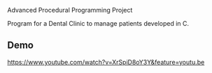 Advanced Procedural Programming Project

Program for a Dental Clinic to manage patients developed in C.

## Demo
https://www.youtube.com/watch?v=XrSpiD8oY3Y&feature=youtu.be
